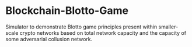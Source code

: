 # Blockchain-Blotto-Game
Simulator to demonstrate Blotto game principles present within smaller-scale crypto networks based on total network capacity and the capacity of some adversarial collusion network. 
